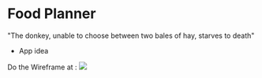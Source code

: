 # Food Planner
 "The donkey, unable to choose between two bales of hay, starves to death"


- App idea 

Do the Wireframe at : ![](https://lucid.app/lucidchart/6337487f-253b-4736-aae6-444a696b8164/edit?page=0_0&invitationId=inv_b056b361-7481-4e4f-9e36-9c2e58643fbb#)
